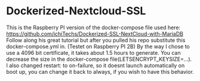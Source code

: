 # Dockerized-Nextcloud-SSL

This is the Raspberry PI version of the docker-compose file used here: https://github.com/ichiTechs/Dockerized-SSL-NextCloud-with-MariaDB
Follow along his great tutorial but after you pulled his repo substitute this docker-compose.yml in. (Testet on Raspberry PI 2B) 
By the way I chose to use a 4096 bit certificate, it takes about 1.5 hours to generate. You can decrease the size in the docker-compose file(LETSENCRYPT_KEYSIZE=...).
I also changed restart: to on-failure, so it doesnt launch automatically on boot up, you can change it back to always, if you wish to have this behavior.
